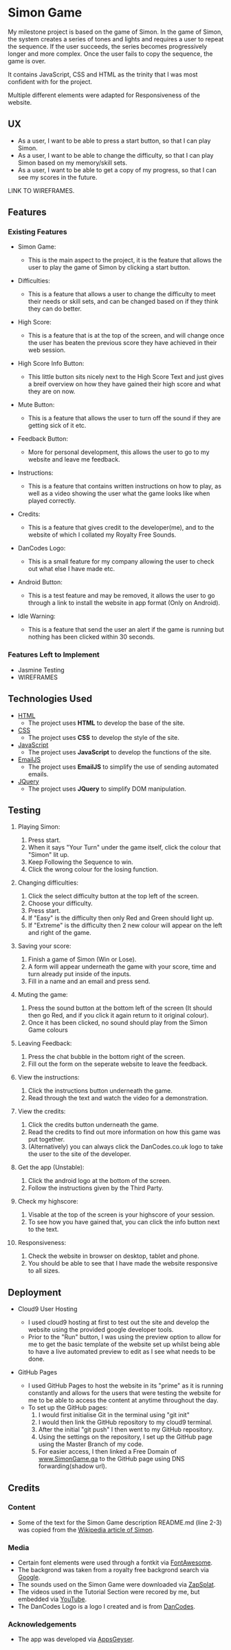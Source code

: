 # Simon Game
My milestone project is based on the game of Simon. In the game of Simon, the system creates a series of tones and lights and requires a user to repeat the sequence. If the user succeeds, the series becomes progressively longer and more complex. 
Once the user fails to copy the sequence, the game is over.

It contains JavaScript, CSS and HTML as the trinity that I was most confident with for the project.

Multiple different elements were adapted for Responsiveness of the website.
 
## UX

- As a user, I want to be able to press a start button, so that I can play Simon.
- As a user, I want to be able to change the difficulty, so that I can play Simon based on my memory/skill sets.
- As a user, I want to be able to get a copy of my progress, so that I can see my scores in the future.

LINK TO WIREFRAMES.

## Features

### Existing Features
- Simon Game:
    - This is the main aspect to the project, it is the feature that allows the user to play the game of Simon by clicking a start button.

- Difficulties:
    - This is a feature that allows a user to change the difficulty to meet their needs or skill sets, and can be changed based on if they think they can do better.

- High Score:
    - This is a feature that is at the top of the screen, and will change once the user has beaten the previous score they have achieved in their web session.

- High Score Info Button:
    - This little button sits nicely next to the High Score Text and just gives a breif overview on how they have gained their high score and what they are on now.

- Mute Button:
    - This is a feature that allows the user to turn off the sound if they are getting sick of it etc.

- Feedback Button:
    - More for personal development, this allows the user to go to my website and leave me feedback.

- Instructions:
    - This is a feature that contains written instructions on how to play, as well as a video showing the user what the game looks like when played correctly.

- Credits:
    - This is a feature that gives credit to the developer(me), and to the website of which I collated my Royalty Free Sounds.

- DanCodes Logo:
    - This is a small feature for my company allowing the user to check out what else I have made etc.

- Android Button:
    - This is a test feature and may be removed, it allows the user to go through a link to install the website in app format (Only on Android).

- Idle Warning:
    - This is a feature that send the user an alert if the game is running but nothing has been clicked within 30 seconds.

### Features Left to Implement
- Jasmine Testing
- WIREFRAMES

## Technologies Used
- [HTML](https://en.wikipedia.org/wiki/HTML)
    - The project uses **HTML** to develop the base of the site.
- [CSS](https://en.wikipedia.org/wiki/Cascading_Style_Sheets)
    - The project uses **CSS** to develop the style of the site.
- [JavaScript](https://en.wikipedia.org/wiki/JavaScript)
    - The project uses **JavaScript** to develop the functions of the site.
- [EmailJS](https://www.emailjs.com/)
    - The project uses **EmailJS** to simplify the use of sending automated emails.
- [JQuery](https://jquery.com)
    - The project uses **JQuery** to simplify DOM manipulation.


## Testing

1. Playing Simon:
    1. Press start.
    2. When it says "Your Turn" under the game itself, click the colour that "Simon" lit up.
    3. Keep Following the Sequence to win.
    4. Click the wrong colour for the losing function.

2. Changing difficulties:
    1. Click the select difficulty button at the top left of the screen.
    2. Choose your difficulty.
    3. Press start.
    4. If "Easy" is the difficulty then only Red and Green should light up.
    5. If "Extreme" is the difficulty then 2 new colour will appear on the left and right of the game.

3. Saving your score:
    1. Finish a game of Simon (Win or Lose).
    2. A form will appear underneath the game with your score, time and turn already put inside of the inputs.
    3. Fill in a name and an email and press send.

4. Muting the game:
    1. Press the sound button at the bottom left of the screen (It should then go Red, and if you click it again return to it original colour).
    2. Once it has been clicked, no sound should play from the Simon Game colours

5. Leaving Feedback:
    1. Press the chat bubble in the bottom right of the screen.
    2. Fill out the form on the seperate website to leave the feedback.

6. View the instructions:
    1. Click the instructions button underneath the game.
    2. Read through the text and watch the video for a demonstration.

7. View the credits:
    1. Click the credits button underneath the game.
    2. Read the credits to find out more information on how this game was put together.
    3. (Alternatively) you can always click the DanCodes.co.uk logo to take the user to the site of the developer.

8. Get the app (Unstable):
    1. Click the android logo at the bottom of the screen.
    2. Follow the instructions given by the Third Party.

9. Check my highscore:
    1. Visable at the top of the screen is your highscore of your session.
    2. To see how you have gained that, you can click the info button next to the text.

10. Responsiveness:
    1. Check the website in browser on desktop, tablet and phone.
    2. You should be able to see that I have made the website responsive to all sizes.

## Deployment
- Cloud9 User Hosting
    - I used cloud9 hosting at first to test out the site and develop the website using the provided google developer tools.
    - Prior to the "Run" button, I was using the preview option to allow for me to get the basic template of the website set up whilst being able to have a live automated preview to edit as I see what needs to be done.

- GitHub Pages
    - I used GitHub Pages to host the website in its "prime" as it is running constantly and allows for the users that were testing the website for me to be able to access the content at anytime throughout the day.
    - To set up the GitHub pages:
        1. I would first initialise Git in the terminal using "git init"
        2. I would then link the GitHub repository to my cloud9 terminal.
        3. After the initial "git push" I then went to my GitHub repository.
        4. Using the settings on the repository, I set up the GitHub page using the Master Branch of my code.
        5. For easier access, I then linked a Free Domain of www.SimonGame.ga to the GitHub page using DNS forwarding(shadow url).

## Credits

### Content
- Some of the text for the Simon Game description README.md (line 2-3) was copied from the [Wikipedia article of Simon](https://en.wikipedia.org/wiki/Simon_(game)).

### Media
- Certain font elements were used through a fontkit via [FontAwesome](https://fontawesome.com/).
- The backgrond was taken from a royalty free backgrond search via [Google](https://www.google.com/).
- The sounds used on the Simon Game were downloaded via [ZapSplat](https://www.zapsplat.com/).
- The videos used in the Tutorial Section were recored by me, but embedded via [YouTube](https://www.youtube.com/embed/SCQok9PDqVw?rel=0).
- The DanCodes Logo is a logo I created and is from [DanCodes](https://www.DanCodes.co.uk).

### Acknowledgements
- The app was developed via [AppsGeyser](http://app.appsgeyser.com/9118769/simongame).